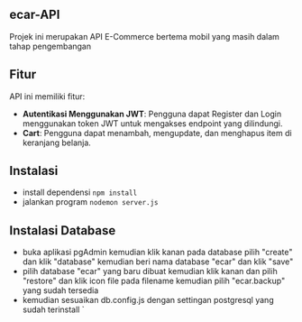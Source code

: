 ## ecar-API
Projek ini merupakan API E-Commerce bertema mobil yang masih dalam tahap pengembangan

## Fitur

API ini memiliki fitur:

- **Autentikasi Menggunakan JWT**: Pengguna dapat Register dan Login menggunakan token JWT untuk mengakses endpoint yang dilindungi.
- **Cart**: Pengguna dapat menambah, mengupdate, dan menghapus item di keranjang belanja.

## Instalasi

- install dependensi
`npm install`
- jalankan program
`nodemon server.js`

## Instalasi Database
- buka aplikasi pgAdmin kemudian klik kanan pada database pilih "create" dan klik "database" kemudian beri nama database "ecar" dan klik "save"
- pilih database "ecar" yang baru dibuat kemudian klik kanan dan pilih "restore" dan klik icon file pada filename kemudian pilih "ecar.backup" yang sudah tersedia
- kemudian sesuaikan db.config.js dengan settingan postgresql yang sudah terinstall
`
